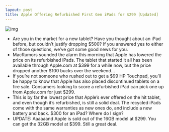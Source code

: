 ```yaml
---
layout: post
title: Apple Offering Refurbished First Gen iPads for $299 [Updated]
---
```

![img](http://media.idownloadblog.com/wp-content/uploads/2011/08/iPad-1-e1314071974748.jpeg)
* Are you in the market for a new tablet? Have you thought about an iPad before, but couldn’t justify dropping $500? If you answered yes to either of those questions, we’ve got some good news for you.
* MacRumors sounded the alarm this morning that Apple has lowered the price on its refurbished iPads. The tablet that started it all has been available through Apple.com at $399 for a while now, but the price dropped another $100 bucks over the weekend…
* If you’re not someone who rushed out to get a $99 HP Touchpad, you’ll be happy to know that Apple has also placed discontinued tablets on a fire sale. Consumers looking to score a refurbished iPad can pick one up from Apple.com for just $299.
* This is by far the lowest price that Apple’s ever offered on the hit tablet, and even though it’s refurbished, is still a solid deal. The recycled iPads come with the same warranties as new ones do, and include a new battery and back. $300 for an iPad? Where do I sign?
* UPDATE: Aaaaaand Apple is sold out of the 16GB model at $299. You can get the 32GB model at $399. Still a great deal.

